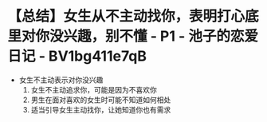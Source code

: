 # 【总结】女生从不主动找你，表明打心底里对你没兴趣，别不懂 - P1 - 池子的恋爱日记 - BV1bg411e7qB

-   女生不主动表示对你没兴趣
    1.  女生不主动追求你，可能是因为不喜欢你
    2.  男生在面对喜欢的女生时可能不知道如何相处
    3.  适当引导女生主动找你，让她知道你也有需求